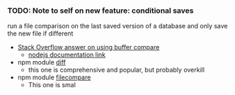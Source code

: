 ### TODO: Note to self on new feature: conditional saves
run a file comparison on the last saved version of a database and only save the new file if different
 * [Stack Overflow answer on using buffer compare](https://stackoverflow.com/questions/25783161/how-to-check-if-two-files-have-the-same-content)
   * [nodejs documentation link](https://nodejs.org/api/all.html#buffer_buf_equals_otherbuffer)
 * npm module [diff](https://www.npmjs.com/package/diff)
   * this one is comprehensive and popular, but probably overkill
 * npm module [filecompare](https://www.npmjs.com/package/filecompare)
   * This one is smal
